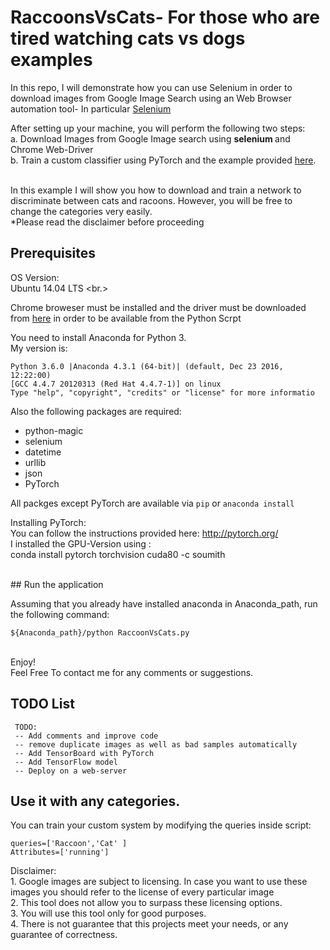 # RaccoonsVsCats-  For those who are tired watching cats vs dogs examples
In this repo, I will demonstrate how you can use Selenium in order to download images from Google Image Search using an Web Browser automation tool- In particular [Selenium](http://selenium-python.readthedocs.io/)

After setting up your machine, you will perform the following two steps:
<br />
a. Download Images from Google Image search using <strong> selenium </strong> and Chrome Web-Driver 
<br  />
b. Train a custom classifier using PyTorch and the example provided [here](http://pytorch.org/tutorials/beginner/transfer_learning_tutorial.html). 

<br />
In this example I will show you how to download and train a network to discriminate between cats and racoons. However, you will be free to change the categories very easily.


<br />
*Please read the disclaimer before proceeding <br />




## Prerequisites

OS Version: <br />
Ubuntu 14.04 LTS <br.>

Chrome broweser must be installed and the driver must be downloaded from [here](https://sites.google.com/a/chromium.org/chromedriver/getting-started) in order to be available from the Python Scrpt<br />


You need to install Anaconda for Python 3. <br/>
My version is:

    Python 3.6.0 |Anaconda 4.3.1 (64-bit)| (default, Dec 23 2016, 12:22:00) 
    [GCC 4.4.7 20120313 (Red Hat 4.4.7-1)] on linux
    Type "help", "copyright", "credits" or "license" for more informatio



Also the following packages are required: <br/>
- python-magic
- selenium
- datetime
- urllib
- json
- PyTorch

All packges except PyTorch are available via `pip` or `anaconda install`
<br />


Installing PyTorch:
<br />
You can follow the instructions provided here: http://pytorch.org/ 
<br />
I installed the GPU-Version using :
</br >
conda install pytorch torchvision cuda80 -c soumith

<br />
## Run the application

Assuming that you already have installed anaconda in Anaconda_path, run the following command:

    ${Anaconda_path}/python RaccoonVsCats.py
<br />
Enjoy!

<br />
Feel Free To contact me for any comments or suggestions.

## TODO List
     TODO: 
     -- Add comments and improve code
     -- remove duplicate images as well as bad samples automatically 
     -- Add TensorBoard with PyTorch  
     -- Add TensorFlow model
     -- Deploy on a web-server 
     

## Use it with any categories.
You can train your custom system by modifying the queries inside script:
    
    queries=['Raccoon','Cat' ]
    Attributes=['running']

 

Disclaimer:
    <br />
    1. Google images are subject to licensing. In case you want to use these images you  should refer to the license of every particular image
    <br />
    2. This tool does not allow you to surpass these licensing options. 
    <br />
    3. You will use this tool only for good purposes.
    <br />
    4.  There is not guarantee that this projects meet your needs, or any guarantee of correctness. 
    <br />


